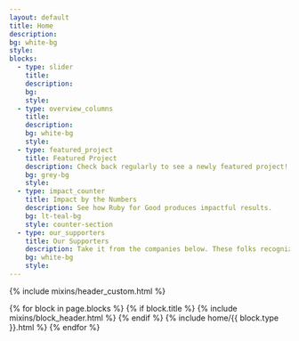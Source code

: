 ```yaml
---
layout: default
title: Home
description: 
bg: white-bg
style: 
blocks:
  - type: slider
    title: 
    description: 
    bg: 
    style: 
  - type: overview_columns
    title: 
    description: 
    bg: white-bg
    style: 
  - type: featured_project
    title: Featured Project
    description: Check back regularly to see a newly featured project!
    bg: grey-bg
    style: 
  - type: impact_counter
    title: Impact by the Numbers
    description: See how Ruby for Good produces impactful results.
    bg: lt-teal-bg
    style: counter-section
  - type: our_supporters
    title: Our Supporters
    description: Take it from the companies below. These folks recognize the difference we're making and are dedicated to helping us continue our mission. Are you?
    bg: white-bg
    style: 
---
```


{% include mixins/header_custom.html %}
<main>
  {% for block in page.blocks %}
    {% if block.title %}
    {% include mixins/block_header.html %}
    {% endif %}
    {% include home/{{ block.type }}.html %}
  {% endfor %}
</main>
